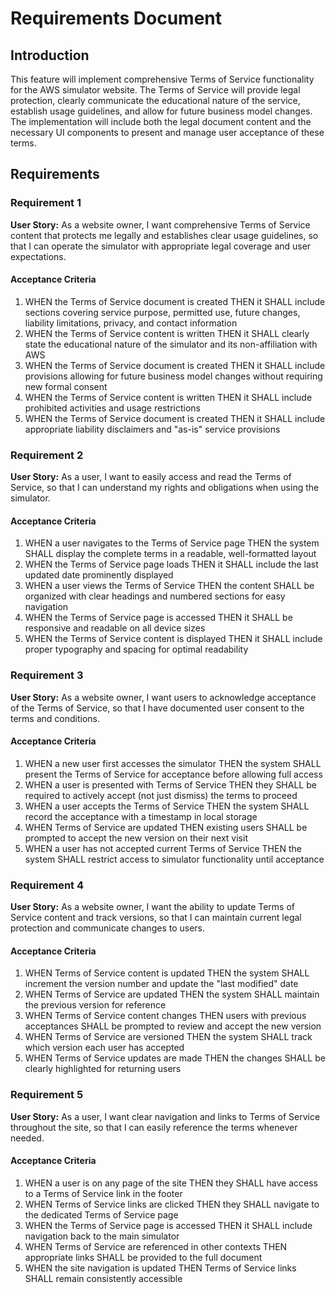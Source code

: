# Requirements Document

## Introduction

This feature will implement comprehensive Terms of Service functionality for the AWS simulator website. The Terms of Service will provide legal protection, clearly communicate the educational nature of the service, establish usage guidelines, and allow for future business model changes. The implementation will include both the legal document content and the necessary UI components to present and manage user acceptance of these terms.

## Requirements

### Requirement 1

**User Story:** As a website owner, I want comprehensive Terms of Service content that protects me legally and establishes clear usage guidelines, so that I can operate the simulator with appropriate legal coverage and user expectations.

#### Acceptance Criteria

1. WHEN the Terms of Service document is created THEN it SHALL include sections covering service purpose, permitted use, future changes, liability limitations, privacy, and contact information
2. WHEN the Terms of Service content is written THEN it SHALL clearly state the educational nature of the simulator and its non-affiliation with AWS
3. WHEN the Terms of Service document is created THEN it SHALL include provisions allowing for future business model changes without requiring new formal consent
4. WHEN the Terms of Service content is written THEN it SHALL include prohibited activities and usage restrictions
5. WHEN the Terms of Service document is created THEN it SHALL include appropriate liability disclaimers and "as-is" service provisions

### Requirement 2

**User Story:** As a user, I want to easily access and read the Terms of Service, so that I can understand my rights and obligations when using the simulator.

#### Acceptance Criteria

1. WHEN a user navigates to the Terms of Service page THEN the system SHALL display the complete terms in a readable, well-formatted layout
2. WHEN the Terms of Service page loads THEN it SHALL include the last updated date prominently displayed
3. WHEN a user views the Terms of Service THEN the content SHALL be organized with clear headings and numbered sections for easy navigation
4. WHEN the Terms of Service page is accessed THEN it SHALL be responsive and readable on all device sizes
5. WHEN the Terms of Service content is displayed THEN it SHALL include proper typography and spacing for optimal readability

### Requirement 3

**User Story:** As a website owner, I want users to acknowledge acceptance of the Terms of Service, so that I have documented user consent to the terms and conditions.

#### Acceptance Criteria

1. WHEN a new user first accesses the simulator THEN the system SHALL present the Terms of Service for acceptance before allowing full access
2. WHEN a user is presented with Terms of Service THEN they SHALL be required to actively accept (not just dismiss) the terms to proceed
3. WHEN a user accepts the Terms of Service THEN the system SHALL record the acceptance with a timestamp in local storage
4. WHEN Terms of Service are updated THEN existing users SHALL be prompted to accept the new version on their next visit
5. WHEN a user has not accepted current Terms of Service THEN the system SHALL restrict access to simulator functionality until acceptance

### Requirement 4

**User Story:** As a website owner, I want the ability to update Terms of Service content and track versions, so that I can maintain current legal protection and communicate changes to users.

#### Acceptance Criteria

1. WHEN Terms of Service content is updated THEN the system SHALL increment the version number and update the "last modified" date
2. WHEN Terms of Service are updated THEN the system SHALL maintain the previous version for reference
3. WHEN Terms of Service content changes THEN users with previous acceptances SHALL be prompted to review and accept the new version
4. WHEN Terms of Service are versioned THEN the system SHALL track which version each user has accepted
5. WHEN Terms of Service updates are made THEN the changes SHALL be clearly highlighted for returning users

### Requirement 5

**User Story:** As a user, I want clear navigation and links to Terms of Service throughout the site, so that I can easily reference the terms whenever needed.

#### Acceptance Criteria

1. WHEN a user is on any page of the site THEN they SHALL have access to a Terms of Service link in the footer
2. WHEN Terms of Service links are clicked THEN they SHALL navigate to the dedicated Terms of Service page
3. WHEN the Terms of Service page is accessed THEN it SHALL include navigation back to the main simulator
4. WHEN Terms of Service are referenced in other contexts THEN appropriate links SHALL be provided to the full document
5. WHEN the site navigation is updated THEN Terms of Service links SHALL remain consistently accessible